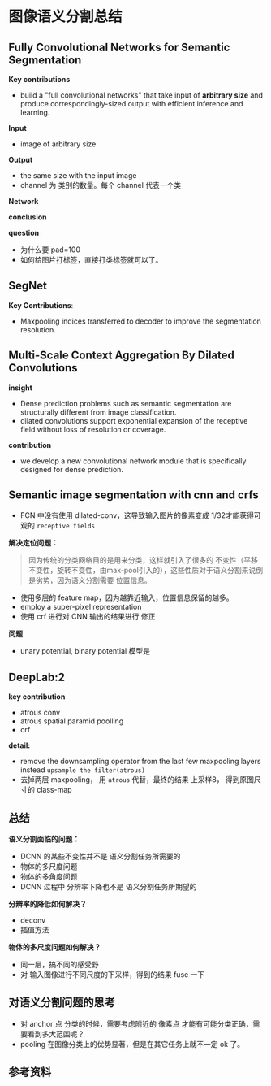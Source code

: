 # 图像语义分割总结



## Fully Convolutional Networks for Semantic Segmentation

**Key contributions**

* build a "full convolutional networks" that take input of **arbitrary size** and produce correspondingly-sized output with efficient inference and learning.

**Input**

* image of arbitrary size

**Output**

* the same size with the input image
* channel 为 类别的数量。每个 channel 代表一个类

**Network**



**conclusion**



**question**

* 为什么要 pad=100
* 如何给图片打标签，直接打类标签就可以了。



## SegNet

**Key Contributions**:

- Maxpooling indices transferred to decoder to improve the segmentation resolution.




## Multi-Scale Context Aggregation By Dilated Convolutions

**insight**

* Dense prediction problems such as semantic segmentation are structurally different from image classification.
* dilated convolutions support exponential expansion of the receptive field without loss of resolution or coverage.

**contribution**

* we develop a new convolutional network module that is specifically designed for dense prediction.




## Semantic image segmentation with cnn and crfs

* FCN 中没有使用 dilated-conv，这导致输入图片的像素变成 1/32才能获得可观的 `receptive fields` 



**解决定位问题：**

> 因为传统的分类网络目的是用来分类，这样就引入了很多的 不变性（平移不变性，旋转不变性，由max-pool引入的），这些性质对于语义分割来说倒是劣势，因为语义分割需要 位置信息。

* 使用多层的 feature map，因为越靠近输入，位置信息保留的越多。
* employ a super-pixel representation
* 使用 crf 进行对 CNN 输出的结果进行 修正



**问题**

* unary potential, binary potential 模型是



## DeepLab:2

**key contribution**

* atrous conv
* atrous spatial paramid poolling
* crf



**detail:**

* remove the downsampling operator from the last few maxpooling layers instead `upsample the filter(atrous)`
* 去掉两层  maxpooling，  用 `atrous` 代替，最终的结果 上采样8， 得到原图尺寸的 class-map





## 总结

**语义分割面临的问题：**

* DCNN 的某些不变性并不是 语义分割任务所需要的
* 物体的多尺度问题
* 物体的多角度问题
* DCNN 过程中 分辨率下降也不是 语义分割任务所期望的



**分辨率的降低如何解决？**

* deconv
* 插值方法



**物体的多尺度问题如何解决？**

* 同一层，搞不同的感受野
* 对 输入图像进行不同尺度的下采样，得到的结果 fuse 一下







## 对语义分割问题的思考

* 对 anchor 点 分类的时候，需要考虑附近的 像素点 才能有可能分类正确，需要看到多大范围呢？
* pooling 在图像分类上的优势显著，但是在其它任务上就不一定 ok 了。


## 参考资料

